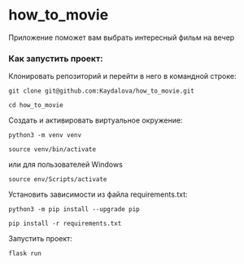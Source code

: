 # how_to_movie
Приложение поможет вам выбрать интересный фильм на вечер


### Как запустить проект:

Клонировать репозиторий и перейти в него в командной строке:

```
git clone git@github.com:Kaydalova/how_to_movie.git
```

```
cd how_to_movie
```

Cоздать и активировать виртуальное окружение:

```
python3 -m venv venv
```

```
source venv/bin/activate
```
или для пользователей Windows

```
source env/Scripts/activate
```

Установить зависимости из файла requirements.txt:

```
python3 -m pip install --upgrade pip
```

```
pip install -r requirements.txt
```

Запустить проект:

```
flask run
```